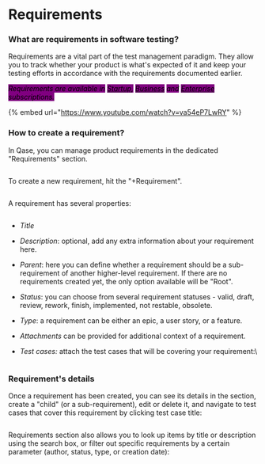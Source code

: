 # Requirements

### What are requirements in software testing?

Requirements are a vital part of the test management paradigm. They allow you to track whether your product is what's expected of it and keep your testing efforts in accordance with the requirements documented earlier.

_<mark style="background-color:purple;">Requirements are available in</mark>_ [_<mark style="background-color:purple;">Startup</mark>_](https://help.qase.io/en/articles/5563728-startup-plan)_<mark style="background-color:purple;">,</mark>_ [_<mark style="background-color:purple;">Business</mark>_](https://help.qase.io/en/articles/5563727-business-plan) _<mark style="background-color:purple;">and</mark>_ [_<mark style="background-color:purple;">Enterprise</mark>_](https://help.qase.io/en/articles/6640055-enterprise-plan) _<mark style="background-color:purple;">subscriptions.</mark>_

{% embed url="https://www.youtube.com/watch?v=va54eP7LwRY" %}

### How to create a requirement?

In Qase, you can manage product requirements in the dedicated "Requirements" section.

<figure><img src="https://qase.intercom-attachments-7.com/i/o/597161912/f203db2bb76a9a152a396a52/IgyRPhSV-k5aW3r8SR-5Zt5gOkFjZZwDmLIV1XF7P74in4DbwZlEHuMcloqIrxrEpvrId-T22FkX-6CsvABwhnKmjXKHhgCmPwnzj63Ph6WBAOiqObe1Fym4orXXFkIjYUX7TnR33BPh9vDmgC0HNTnARGIjxOi206OgMtH7y47BGwTMqLvVHyrHqw" alt=""><figcaption></figcaption></figure>

To create a new requirement, hit the "+Requirement".

<figure><img src="https://qase.intercom-attachments-7.com/i/o/597161916/69ea7ff0dc38573bf2441e7b/QWtphhLVS6oU4TFFeBiNq60SKJpkG6zAOz8pYaCHRlMBBcGLVLAYGBgkJCvGsThbl08mqi06ffHyWPRk_qxmJY9Of9H101RsfVpAhYYarzo7AUe7VzZVgBtI6kSSMf9HogySqfkcJmbquMoNm1hbrN_1leF5Lzch030oKRzesNGTrVfDlNPvt1wl_g" alt=""><figcaption></figcaption></figure>

A requirement has several properties:

<figure><img src="https://qase.intercom-attachments-7.com/i/o/597161918/fc101ce34aca26fd604441a2/UfAtYHriMIQVhZFSRbMLyAg-93fGfniB8Mut82KDMZMQB1_tvK8q_QS78P3E9y5ZNYtoyPBcF7lQqq1mwR0CCWazqb_PWyFLj9aC-eMhz_L7DzRfR3oLwVnKT5ewbzmdbY303_0jBFzKmAg9POzwNCV25kaJWexayjKVdUjeSaxBf5xzkeAAlXNchg" alt=""><figcaption></figcaption></figure>

* _Title_
* _Description_: optional, add any extra information about your requirement here.
* _Parent_: here you can define whether a requirement should be a sub-requirement of another higher-level requirement. If there are no requirements created yet, the only option available will be "Root".
* _Status_: you can choose from several requirement statuses - valid, draft, review, rework, finish, implemented, not restable, obsolete.
* _Type_: a requirement can be either an epic, a user story, or a feature.
* _Attachments_ can be provided for additional context of a requirement.
*   _Test cases:_ attach the test cases that will be covering your requirement:\


    <figure><img src="https://qase.intercom-attachments-7.com/i/o/597161996/76bef7360bd0bdc9348ceb38/wuU2vgFH1R5ZunWdxwyq2E22hj7G2i6TX5sqs53Nm3-EjX7YITjCjYyW7kH33LyvcFTEy6x-Q4K9mndVxfJXegdljgkC5SF1wdBLMHoqz6Kv1oymB33iZq4cbQXomybItzQ4Bl0g60rE2oO269xmYXxGdJw_GJP5UAwo9gkvNb71RpC-knl8NOiETQ" alt=""><figcaption></figcaption></figure>

### Requirement's details

Once a requirement has been created, you can see its details in the section, create a "child" (or a sub-requirement), edit or delete it, and navigate to test cases that cover this requirement by clicking test case title:

<figure><img src="https://qase.intercom-attachments-7.com/i/o/597162006/0134f02aacb5555e50406313/_VLOzT4Mk5n1pNbv7xWSp-M7RR2W62myeuTNk9AcKZEx9GSYh32L2Vwf-8qi5gC59uyA1F-4TW86TKJI0Q_6OHdnBf1VDgA85yM-qvEg_i-ACEL8qxjt8FhtPycnGPc3c54u4vvfo3jayamXAB8FQsL7_C_1J-coSUsUtXd5lyTSspGAwwXG7nz4fw" alt=""><figcaption></figcaption></figure>

Requirements section also allows you to look up items by title or description using the search box, or filter out specific requirements by a certain parameter (author, status, type, or creation date):

<figure><img src="https://qase.intercom-attachments-7.com/i/o/597162016/2a9104815159e47e94ad91d5/FFlBkBsBfpafJmkcd1E10UWM0zH8iF7dsMqiphB3xklogvUFo07ZpsMbJxPWyxnuZu3SsIpfvUn8yv0vRB5RKY9mZnUve5Eoc945EMh1BZP-bUDmlLPJL0zANJawK2QHoN7_FZWBbh9nsPNXQZAxI5RLlmikFJUrQpFnm1FJh8ghOpeoV5uPaNmXRw" alt=""><figcaption></figcaption></figure>
